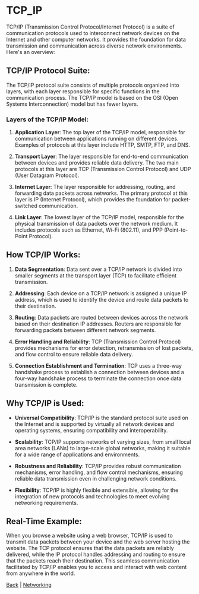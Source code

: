 # TCP_IP

TCP/IP (Transmission Control Protocol/Internet Protocol) is a suite of communication protocols used to interconnect network devices on the Internet and other computer networks. It provides the foundation for data transmission and communication across diverse network environments. Here's an overview:

## TCP/IP Protocol Suite:

The TCP/IP protocol suite consists of multiple protocols organized into layers, with each layer responsible for specific functions in the communication process. The TCP/IP model is based on the OSI (Open Systems Interconnection) model but has fewer layers.

### Layers of the TCP/IP Model:

1. **Application Layer**: The top layer of the TCP/IP model, responsible for communication between applications running on different devices. Examples of protocols at this layer include HTTP, SMTP, FTP, and DNS.

2. **Transport Layer**: The layer responsible for end-to-end communication between devices and provides reliable data delivery. The two main protocols at this layer are TCP (Transmission Control Protocol) and UDP (User Datagram Protocol).

3. **Internet Layer**: The layer responsible for addressing, routing, and forwarding data packets across networks. The primary protocol at this layer is IP (Internet Protocol), which provides the foundation for packet-switched communication.

4. **Link Layer**: The lowest layer of the TCP/IP model, responsible for the physical transmission of data packets over the network medium. It includes protocols such as Ethernet, Wi-Fi (802.11), and PPP (Point-to-Point Protocol).

## How TCP/IP Works:

1. **Data Segmentation**: Data sent over a TCP/IP network is divided into smaller segments at the transport layer (TCP) to facilitate efficient transmission.

2. **Addressing**: Each device on a TCP/IP network is assigned a unique IP address, which is used to identify the device and route data packets to their destination.

3. **Routing**: Data packets are routed between devices across the network based on their destination IP addresses. Routers are responsible for forwarding packets between different network segments.

4. **Error Handling and Reliability**: TCP (Transmission Control Protocol) provides mechanisms for error detection, retransmission of lost packets, and flow control to ensure reliable data delivery.

5. **Connection Establishment and Termination**: TCP uses a three-way handshake process to establish a connection between devices and a four-way handshake process to terminate the connection once data transmission is complete.

## Why TCP/IP is Used:

- **Universal Compatibility**: TCP/IP is the standard protocol suite used on the Internet and is supported by virtually all network devices and operating systems, ensuring compatibility and interoperability.

- **Scalability**: TCP/IP supports networks of varying sizes, from small local area networks (LANs) to large-scale global networks, making it suitable for a wide range of applications and environments.

- **Robustness and Reliability**: TCP/IP provides robust communication mechanisms, error handling, and flow control mechanisms, ensuring reliable data transmission even in challenging network conditions.

- **Flexibility**: TCP/IP is highly flexible and extensible, allowing for the integration of new protocols and technologies to meet evolving networking requirements.

## Real-Time Example:

When you browse a website using a web browser, TCP/IP is used to transmit data packets between your device and the web server hosting the website. The TCP protocol ensures that the data packets are reliably delivered, while the IP protocol handles addressing and routing to ensure that the packets reach their destination. This seamless communication facilitated by TCP/IP enables you to access and interact with web content from anywhere in the world.

[Back](../basic_concepts.md) | [Networking](../../networking.md)